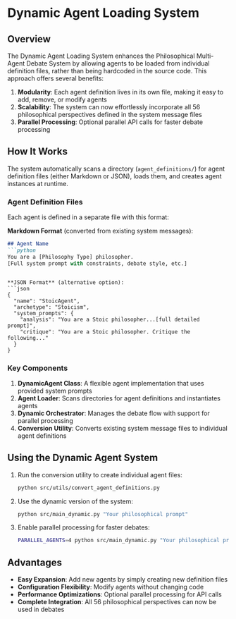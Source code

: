 # Dynamic Agent Loading System

## Overview

The Dynamic Agent Loading System enhances the Philosophical Multi-Agent Debate System by allowing agents to be loaded from individual definition files, rather than being hardcoded in the source code. This approach offers several benefits:

1. **Modularity**: Each agent definition lives in its own file, making it easy to add, remove, or modify agents
2. **Scalability**: The system can now effortlessly incorporate all 56 philosophical perspectives defined in the system message files
3. **Parallel Processing**: Optional parallel API calls for faster debate processing

## How It Works

The system automatically scans a directory (`agent_definitions/`) for agent definition files (either Markdown or JSON), loads them, and creates agent instances at runtime.

### Agent Definition Files

Each agent is defined in a separate file with this format:

**Markdown Format** (converted from existing system messages):
```markdown
## Agent Name
```python
You are a [Philosophy Type] philosopher.
[Full system prompt with constraints, debate style, etc.]
```
```

**JSON Format** (alternative option):
```json
{
  "name": "StoicAgent",
  "archetype": "Stoicism",
  "system_prompts": {
    "analysis": "You are a Stoic philosopher...[full detailed prompt]",
    "critique": "You are a Stoic philosopher. Critique the following..."
  }
}
```

### Key Components

1. **DynamicAgent Class**: A flexible agent implementation that uses provided system prompts
2. **Agent Loader**: Scans directories for agent definitions and instantiates agents
3. **Dynamic Orchestrator**: Manages the debate flow with support for parallel processing
4. **Conversion Utility**: Converts existing system message files to individual agent definitions

## Using the Dynamic Agent System

1. Run the conversion utility to create individual agent files:
   ```bash
   python src/utils/convert_agent_definitions.py
   ```

2. Use the dynamic version of the system:
   ```bash
   python src/main_dynamic.py "Your philosophical prompt"
   ```

3. Enable parallel processing for faster debates:
   ```bash
   PARALLEL_AGENTS=4 python src/main_dynamic.py "Your philosophical prompt"
   ```

## Advantages

- **Easy Expansion**: Add new agents by simply creating new definition files
- **Configuration Flexibility**: Modify agents without changing code
- **Performance Optimizations**: Optional parallel processing for API calls
- **Complete Integration**: All 56 philosophical perspectives can now be used in debates
